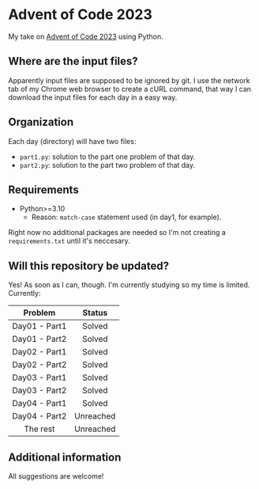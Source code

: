 # Advent of Code 2023

My take on [Advent of Code 2023](https://adventofcode.com/2023 "AOC23") using Python.

## Where are the input files?

Apparently input files are supposed to be ignored by git. I use the network tab of my Chrome web browser to create a cURL command, that way I can download the input files for each day in a easy way.

## Organization

Each day (directory) will have two files:

- `part1.py`: solution to the part one problem of that day.
- `part2.py`: solution to the part two problem of that day.

## Requirements

* Python>=3.10
  * Reason: `match-case` statement used (in day1, for example).

Right now no additional packages are needed so I'm not creating a `requirements.txt` until it's neccesary.

## Will this repository be updated?

Yes! As soon as I can, though. I'm currently studying so my time is limited. Currently:

| Problem       | Status    |
| :-----------: | :-------: |
| Day01 - Part1 | Solved    |
| Day01 - Part2 | Solved    |
| Day02 - Part1 | Solved    |
| Day02 - Part2 | Solved    |
| Day03 - Part1 | Solved    |
| Day03 - Part2 | Solved    |
| Day04 - Part1 | Solved    |
| Day04 - Part2 | Unreached |
| The rest      | Unreached |

## Additional information

All suggestions are welcome!
